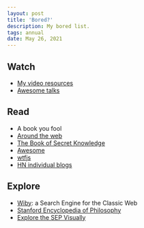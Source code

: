 ```yaml
---
layout: post
title: 'Bored?'
description: My bored list.
tags: annual
date: May 26, 2021
---
```


## Watch
- [My video resources](https://lukasmurdock.com/video/)
- [Awesome talks](https://github.com/JanVanRyswyck/awesome-talks)

## Read
- A book you fool
- [Around the web](https://lukasmurdock.com/aroundtheweb/)
- [The Book of Secret Knowledge](https://github.com/trimstray/the-book-of-secret-knowledge)
- [Awesome](https://github.com/sindresorhus/awesome)
- [wtfjs](https://github.com/denysdovhan/wtfjs)
- [HN individual blogs](https://news.ycombinator.com/item?id=27302195)

## Explore
- [Wiby](https://wiby.me/): a Search Engine for the Classic Web
- [Stanford Encyclopedia of Philosophy](https://plato.stanford.edu/)
- [Explore the SEP Visually](https://www.visualizingsep.com/)